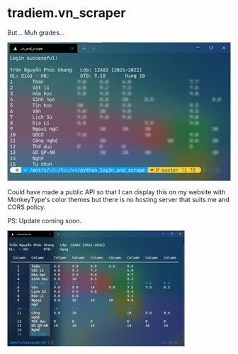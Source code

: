 # tradiem.vn_scraper
But... Muh grades...

![screenshot](assets/IMG_20220119_194023.png)

Could have made a public API so that I can display this on my website with MonkeyType's color themes but there is no hosting server that suits me and CORS policy.






PS: Update coming soon.

<img src="https://raw.githubusercontent.com/PhKhang/tradiem.vn_scraper/main/assets/first_update.png" width="400" >
